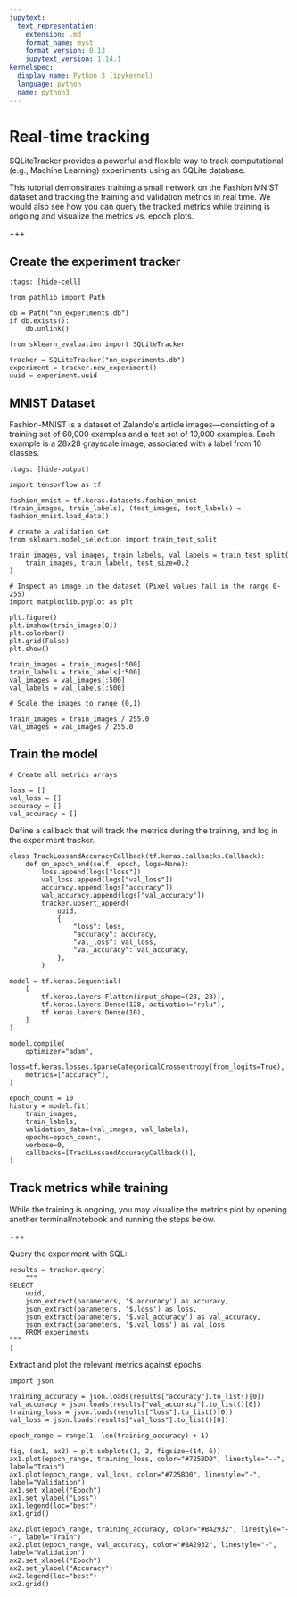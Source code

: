 ```yaml
---
jupytext:
  text_representation:
    extension: .md
    format_name: myst
    format_version: 0.13
    jupytext_version: 1.14.1
kernelspec:
  display_name: Python 3 (ipykernel)
  language: python
  name: python3
---
```


# Real-time tracking

SQLiteTracker provides a powerful and flexible way to track computational (e.g., Machine Learning) experiments using an SQLite database.

This tutorial demonstrates training a small network on the Fashion MNIST dataset and tracking the training and validation metrics in real time. We would also see how you can query the tracked metrics while training is ongoing and visualize the metrics vs. epoch plots.

+++

## Create the experiment tracker

```{code-cell} ipython3
:tags: [hide-cell]

from pathlib import Path

db = Path("nn_experiments.db")
if db.exists():
    db.unlink()
```

```{code-cell} ipython3
from sklearn_evaluation import SQLiteTracker

tracker = SQLiteTracker("nn_experiments.db")
experiment = tracker.new_experiment()
uuid = experiment.uuid
```

## MNIST Dataset

Fashion-MNIST is a dataset of Zalando's article images—consisting of a training set of 60,000 examples and a test set of 10,000 examples. Each example is a 28x28 grayscale image, associated with a label from 10 classes.

```{code-cell} ipython3
:tags: [hide-output]

import tensorflow as tf

fashion_mnist = tf.keras.datasets.fashion_mnist
(train_images, train_labels), (test_images, test_labels) = fashion_mnist.load_data()
```

```{code-cell} ipython3
# create a validation set
from sklearn.model_selection import train_test_split

train_images, val_images, train_labels, val_labels = train_test_split(
    train_images, train_labels, test_size=0.2
)
```

```{code-cell} ipython3
# Inspect an image in the dataset (Pixel values fall in the range 0-255)
import matplotlib.pyplot as plt

plt.figure()
plt.imshow(train_images[0])
plt.colorbar()
plt.grid(False)
plt.show()
```

```{code-cell} ipython3
train_images = train_images[:500]
train_labels = train_labels[:500]
val_images = val_images[:500]
val_labels = val_labels[:500]
```

```{code-cell} ipython3
# Scale the images to range (0,1)

train_images = train_images / 255.0
val_images = val_images / 255.0
```

## Train the model

```{code-cell} ipython3
# Create all metrics arrays

loss = []
val_loss = []
accuracy = []
val_accuracy = []
```

Define a callback that will track the metrics during the training, and log in the experiment tracker.

```{code-cell} ipython3
class TrackLossandAccuracyCallback(tf.keras.callbacks.Callback):
    def on_epoch_end(self, epoch, logs=None):
        loss.append(logs["loss"])
        val_loss.append(logs["val_loss"])
        accuracy.append(logs["accuracy"])
        val_accuracy.append(logs["val_accuracy"])
        tracker.upsert_append(
            uuid,
            {
                "loss": loss,
                "accuracy": accuracy,
                "val_loss": val_loss,
                "val_accuracy": val_accuracy,
            },
        )
```

```{code-cell} ipython3
model = tf.keras.Sequential(
    [
        tf.keras.layers.Flatten(input_shape=(28, 28)),
        tf.keras.layers.Dense(128, activation="relu"),
        tf.keras.layers.Dense(10),
    ]
)
```

```{code-cell} ipython3
model.compile(
    optimizer="adam",
    loss=tf.keras.losses.SparseCategoricalCrossentropy(from_logits=True),
    metrics=["accuracy"],
)
```

```{code-cell} ipython3
epoch_count = 10
history = model.fit(
    train_images,
    train_labels,
    validation_data=(val_images, val_labels),
    epochs=epoch_count,
    verbose=0,
    callbacks=[TrackLossandAccuracyCallback()],
)
```

## Track metrics while training

While the training is ongoing, you may visualize the metrics plot by opening another terminal/notebook and running the steps below.

+++

Query the experiment with SQL:

```{code-cell} ipython3
results = tracker.query(
    """
SELECT
    uuid,
    json_extract(parameters, '$.accuracy') as accuracy,
    json_extract(parameters, '$.loss') as loss,
    json_extract(parameters, '$.val_accuracy') as val_accuracy,
    json_extract(parameters, '$.val_loss') as val_loss
    FROM experiments
"""
)
```

Extract and plot the relevant metrics against epochs:

```{code-cell} ipython3
import json

training_accuracy = json.loads(results["accuracy"].to_list()[0])
val_accuracy = json.loads(results["val_accuracy"].to_list()[0])
training_loss = json.loads(results["loss"].to_list()[0])
val_loss = json.loads(results["val_loss"].to_list()[0])

epoch_range = range(1, len(training_accuracy) + 1)
```

```{code-cell} ipython3
fig, (ax1, ax2) = plt.subplots(1, 2, figsize=(14, 6))
ax1.plot(epoch_range, training_loss, color="#725BD0", linestyle="--", label="Train")
ax1.plot(epoch_range, val_loss, color="#725BD0", linestyle="-", label="Validation")
ax1.set_xlabel("Epoch")
ax1.set_ylabel("Loss")
ax1.legend(loc="best")
ax1.grid()

ax2.plot(epoch_range, training_accuracy, color="#BA2932", linestyle="--", label="Train")
ax2.plot(epoch_range, val_accuracy, color="#BA2932", linestyle="-", label="Validation")
ax2.set_xlabel("Epoch")
ax2.set_ylabel("Accuracy")
ax2.legend(loc="best")
ax2.grid()
```
